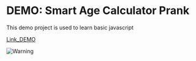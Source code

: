 # DEMO: Smart Age Calculator Prank

This demo project is used to learn basic javascript

[Link_DEMO](https://khangnekk.github.io/SmartAgeCalc/)

![Warning](https://st.depositphotos.com/1575949/4850/v/450/depositphotos_48506501-stock-illustration-prank-red-stamp-text.jpg)
